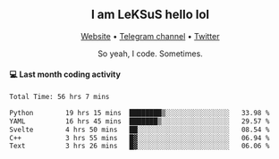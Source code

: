 <h2 align="center">I am LeKSuS hello lol</h2>
<div align="center">
  <a href="https://leksus.net">Website</a> •
  <a href="https://t.me/leksus_was_here">Telegram channel</a> •
  <a href="https://twitter.com/___LeKSuS___">Twitter</a>
</div>
<p align="center">So yeah, I code. Sometimes.</p>

#### :computer: Last month coding activity
<!--START_SECTION:waka-->

```txt
Total Time: 56 hrs 7 mins

Python        19 hrs 15 mins  ████████▒░░░░░░░░░░░░░░░░   33.98 %
YAML          16 hrs 45 mins  ███████▒░░░░░░░░░░░░░░░░░   29.57 %
Svelte        4 hrs 50 mins   ██░░░░░░░░░░░░░░░░░░░░░░░   08.54 %
C++           3 hrs 55 mins   █▓░░░░░░░░░░░░░░░░░░░░░░░   06.94 %
Text          3 hrs 26 mins   █▓░░░░░░░░░░░░░░░░░░░░░░░   06.06 %
```

<!--END_SECTION:waka-->

<!-- flag{4_l0t_0f_1nter35t1ng_th1ng5_4r3_1n_publ1c_d0m41n} -->
